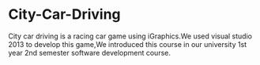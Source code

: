 # City-Car-Driving
City car driving is a racing car game using iGraphics.We used visual studio 2013 to develop this game,We introduced this course in our university 1st year 2nd semester software development  course.
